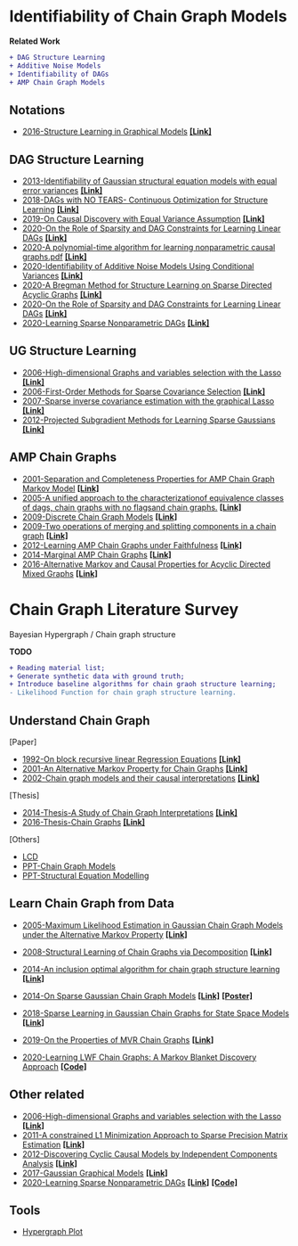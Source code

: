 # Identifiability of Chain Graph Models
**Related Work**
```diff
+ DAG Structure Learning
+ Additive Noise Models
+ Identifiability of DAGs
+ AMP Chain Graph Models 
```
## Notations
- [2016-Structure Learning in Graphical Models](Papers/2016-Structure%20Learning%20in%20Graphical%20Models.pdf) [**[Link]**](https://arxiv.org/abs/1606.02359)


## DAG Structure Learning
- [2013-Identifiability of Gaussian structural equation models with equal error variances](Papers/2013-Identifiability%20of%20Gaussian%20structural%20equation%20models%20with%20equal%20error%20variances.pdf) [**[Link]**](https://arxiv.org/abs/1205.2536)
- [2018-DAGs with NO TEARS- Continuous Optimization for Structure Learning](Papers/2018-DAGs%20with%20NO%20TEARS-%20Continuous%20Optimization%20for%20Structure%20Learning.pdf) [**[Link]**](https://arxiv.org/abs/1803.01422)
- [2019-On Causal Discovery with Equal Variance Assumption](Papers/2019-On%20Causal%20Discovery%20with%20Equal%20Variance%20Assumption.pdf) [**[Link]**](https://arxiv.org/abs/1807.03419)
- [2020-On the Role of Sparsity and DAG Constraints for Learning Linear DAGs](Papers/2020-On%20the%20Role%20of%20Sparsity%20and%20DAG%20Constraints%20for%20Learning%20Linear%20DAGs.pdf) [**[Link]**](https://neurips.cc/virtual/2020/public/poster_d04d42cdf14579cd294e5079e0745411.html)
- [2020-A polynomial-time algorithm for learning nonparametric causal graphs.pdf](Papers/2020-A%20polynomial-time%20algorithm%20for%20learning%20nonparametric%20causal%20graphs.pdf) [**[Link]**](https://arxiv.org/abs/2006.11970)
- [2020-Identifiability of Additive Noise Models Using Conditional Variances](Papers/2020-Identifiability%20of%20Additive%20Noise%20Models%20Using%20Conditional%20Variances.pdf)  [**[Link]**](https://jmlr.org/papers/v21/19-664.html)
- [2020-A Bregman Method for Structure Learning on Sparse Directed Acyclic Graphs](Papers/2020-A%20Bregman%20Method%20for%20Structure%20Learning%20on%20Sparse%20Directed%20Acyclic%20Graphs.pdf) [**[Link]**](https://arxiv.org/abs/2011.02764)
- [2020-On the Role of Sparsity and DAG Constraints for Learning Linear DAGs](Papers/2020-On%20the%20Role%20of%20Sparsity%20and%20DAG%20Constraints%20for%20Learning%20Linear%20DAGs.pdf) [**[Link]**](https://arxiv.org/abs/2006.10201)
- [2020-Learning Sparse Nonparametric DAGs](Papers/2020-Learning%20Sparse%20Nonparametric%20DAGs.pdf) [**[Link]**](http://proceedings.mlr.press/v108/zheng20a.html)


## UG Structure Learning
- [2006-High-dimensional Graphs and variables selection with the Lasso](Papers/2006-High-dimensional%20Graphs%20and%20variables%20selection%20with%20the%20Lasso.pdf) [**[Link]**](https://arxiv.org/pdf/math/0608017.pdf)
- [2006-First-Order Methods for Sparse Covariance Selection](Papers/2006-First-Order%20Methods%20for%20Sparse%20Covariance%20Selection.pdf) [**[Link]**](https://arxiv.org/abs/math/0609812)
- [2007-Sparse inverse covariance estimation with the graphical Lasso]()  [**[Link]**](http://statweb.stanford.edu/~tibs/ftp/graph.pdf)
- [2012-Projected Subgradient Methods for Learning Sparse Gaussians](Papers/2012-Projected%20Subgradient%20Methods%20for%20Learning%20Sparse%20Gaussians.pdf) [**[Link]**](https://arxiv.org/abs/1206.3249)


## AMP Chain Graphs
- [2001-Separation and Completeness Properties for AMP Chain Graph Markov Model](Papers/2001-Separation%20and%20Completeness%20Properties%20for%20AMP%20Chain%20Graph%20Markov%20Model.pdf) [**[Link]**](https://www.jstor.org/stable/2699950?seq=1#metadata_info_tab_contents)
- [2005-A unified approach to the characterizationof equivalence classes of dags, chain graphs with no flagsand chain graphs.](Papers/2005-A%20Unified%20Approach%20to%20the%20Characterization%20of%20Equivalence%20Classes%20of%20DAGs%2C%20Chain%20Graphs%20with%20no%20Flags%20and%20Chain%20Graphs.pdf)  [**[Link]**](https://onlinelibrary.wiley.com/doi/abs/10.1111/j.1467-9469.2005.00422.x)
- [2009-Discrete Chain Graph Models](Papers/2009-Discrete%20Chain%20Graph%20Models.pdf)  [**[Link]**](https://projecteuclid.org/download/pdfview_1/euclid.bj/1251463279)
- [2009-Two operations of merging and splitting components in a chain graph](Papers/2009-Two%20operations%20of%20merging%20and%20splitting%20components%20in%20a%20chain%20graph.pdf)  [**[Link]**](https://dml.cz/bitstream/handle/10338.dmlcz/140074/Kybernetika_45-2009-2_3.pdf)
- [2012-Learning AMP Chain Graphs under Faithfulness](Papers/2012-Learning%20AMP%20Chain%20Graphs%20under%20Faithfulness.pdf)  [**[Link]**](http://leo.ugr.es/pgm2012/submissions/pgm2012_submission_7.pdf)
- [2014-Marginal AMP Chain Graphs](Papers/2014-Marginal%20AMP%20Chain%20Graphs.pdf)   [**[Link]**](https://www.sciencedirect.com/science/article/pii/S0888613X14000498)
- [2016-Alternative Markov and Causal Properties for Acyclic Directed Mixed Graphs](Papers/2016-Alternative%20Markov%20and%20Causal%20Properties%20for%20Acyclic%20Directed%20Mixed%20Graphs.pdf)   [**[Link]**](https://arxiv.org/pdf/1511.05835.pdf) 

# Chain Graph Literature Survey
Bayesian Hypergraph / Chain graph structure 


**TODO**
```diff
+ Reading material list;
+ Generate synthetic data with ground truth;
+ Introduce baseline algorithms for chain graoh structure learning;
- Likelihood Function for chain graph structure learning.
```

## Understand Chain Graph
[Paper]
- [1992-On block recursive linear Regression Equations](Papers/1992-On%20block%20recursive%20linear%20Regression%20Equations.pdf) [**[Link]**](https://www.jstor.org/stable/43601443?seq=1)
- [2001-An Alternative Markov Property for Chain Graphs](Papers/2001-An%20Alternative%20Markov%20Property%20for%20Chain%20Graphs.pdf) [**[Link]**](https://arxiv.org/abs/1302.3553)
- [2002-Chain graph models and their causal interpretations](Papers/2002-Chain%20graph%20models%20and%20their%20causal%20interpretations.pdf) [**[Link]**](https://rss.onlinelibrary.wiley.com/doi/full/10.1111/1467-9868.00340)

[Thesis]
- [2014-Thesis-A Study of Chain Graph Interpretations](Papers/2014-Thesis-A%20Study%20of%20Chain%20Graph%20Interpretations.pdf) [**[Link]**](https://www.diva-portal.org/smash/get/diva2:706317/FULLTEXT02.pdf)
- [2016-Thesis-Chain Graphs](Papers/2016-Thesis-Chain%20Graphs.pdf) [**[Link]**](https://liu.diva-portal.org/smash/get/diva2:910177/FULLTEXT01.pdf)

[Others]
- [LCD](Papers/lcd.pdf)
- [PPT-Chain Graph Models](Papers/PPT-Chain%20Graph%20Models.pdf)
- [PPT-Structural Equation Modelling](Papers/PPT-SEM.pdf)


## Learn Chain Graph from Data
- [2005-Maximum Likelihood Estimation in Gaussian Chain Graph Models under the Alternative Markov Property](Papers/2005-Maximum%20Likelihood%20Estimation%20in%20Gaussian%20Chain%20Graph%20Models%20under%20the%20Alternative%20Markov%20Property.pdf) [**[Link]**](https://arxiv.org/abs/math/0508266)

- [2008-Structural Learning of Chain Graphs via Decomposition](Papers/2008-Structural%20Learning%20of%20Chain%20Graphs%20via%20Decomposition.pdf) [**[Link]**](https://www.jmlr.org/papers/volume9/ma08a/ma08a.pdf)
- [2014-An inclusion optimal algorithm for chain graph structure learning](Papers/2014-An%20inclusion%20optimal%20algorithm%20for%20chain%20graph%20structure%20learning.pdf) [**[Link]**](http://proceedings.mlr.press/v33/pena14.html)
- [2014-On Sparse Gaussian Chain Graph Models](Papers/2014-On%20Sparse%20Gaussian%20Chain%20Graph%20Models.pdf) [**[Link]**](https://papers.nips.cc/paper/5320-on-sparse-gaussian-chain-graph-models) [**[Poster]**](http://calvinmccarter.com/papers/chaingraph-poster.pdf)
- [2018-Sparse Learning in Gaussian Chain Graphs for State Space Models](Papers/2018-Sparse%20Learning%20in%20Gaussian%20Chain%20Graphs%20for%20State%20Space%20Models.pdf) [**[Link]**](http://proceedings.mlr.press/v72/petersen18a.html)
- [2019-On the Properties of MVR Chain Graphs](Papers/2019-On%20the%20Properties%20of%20MVR%20Chain%20Graphs.pdf) [**[Link]**](https://arxiv.org/abs/1803.04262)

- [2020-Learning LWF Chain Graphs: A Markov Blanket Discovery Approach](https://arxiv.org/abs/2006.00970) [**[Code]**](https://github.com/majavid/MbLWF2020)

## Other related
- [2006-High-dimensional Graphs and variables selection with the Lasso](Papers/2006-High-dimensional%20Graphs%20and%20variables%20selection%20with%20the%20Lasso.pdf) [**[Link]**](https://projecteuclid.org/euclid.aos/1152540754)
- [2011-A constrained L1 Minimization Approach to Sparse Precision Matrix Estimation](Papers/2011-A%20constrained%20L1%20Minimization%20Approach%20to%20Sparse%20Precision%20Matrix%20Estimation.pdf) [**[Link]**](https://amstat.tandfonline.com/doi/abs/10.1198/jasa.2011.tm10155)
- [2012-Discovering Cyclic Causal Models by Independent Components Analysis](Papers/2012-Discovering%20Cyclic%20Causal%20Models%20by%20Independent%20Components%20Analysis.pdf) [**[Link]**](https://arxiv.org/abs/1206.3273)
- [2017-Gaussian Graphical Models](Papers/2017-Gaussian%20Graphical%20Models.pdf) [**[Link]**](https://arxiv.org/pdf/1707.04345.pdf)
- [2020-Learning Sparse Nonparametric DAGs](Papers/2020-AISTATS-Learning%20Sparse%20Nonparametric%20DAGs.pdf) [**[Link]**](http://proceedings.mlr.press/v108/zheng20a/zheng20a.pdf) [**[Code]**](https://github.com/xunzheng/notears)


## Tools
- [Hypergraph Plot](https://resources.wolframcloud.com/FunctionRepository/resources/HypergraphPlot)

